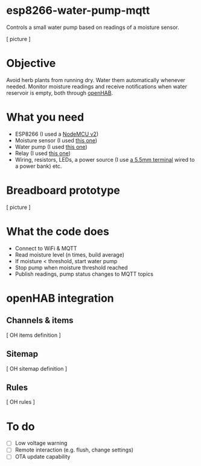 # esp8266-water-pump-mqtt
Controls a small water pump based on readings of a moisture sensor.

[ picture ]

# Objective
Avoid herb plants from running dry. Water them automatically whenever needed. Monitor moisture readings and receive notifications when water reservoir is empty, both through [openHAB](https://openhab.org).

# What you need
* ESP8266 (I used a [NodeMCU v2](https://www.amazon.de/gp/product/B0754HWZSQ/ref=ppx_yo_dt_b_search_asin_title?ie=UTF8&psc=1))
* Moisture sensor (I used [this one](https://www.amazon.de/gp/product/B07CNRJN8W/ref=ppx_yo_dt_b_search_asin_title?ie=UTF8&psc=1))
* Water pump (I used [this one](https://www.amazon.de/Homengineer-Tauchpumpe-Brunnen-Bew%C3%A4sserung-Raspberry/dp/B07PGQNKKC/))
* Relay (I used [this one](https://www.amazon.de/gp/product/B07CNR7K9B/ref=ppx_yo_dt_b_search_asin_title?ie=UTF8&psc=1))
* Wiring, resistors, LEDs, a power source (I use [a 5.5mm terminal](https://www.amazon.de/gp/product/B009PH1J5Y/ref=ppx_yo_dt_b_asin_title_o01_s00?ie=UTF8&psc=1) wired to a power bank) etc.

# Breadboard prototype
[ picture ]

# What the code does
* Connect to WiFi & MQTT
* Read moisture level (n times, build average)
* If moisture < threshold, start water pump
* Stop pump when moisture threshold reached
* Publish readings, pump status changes to MQTT topics

# openHAB integration
## Channels & items
[ OH items definition ]

## Sitemap
[ OH sitemap definition ]

## Rules
[ OH rules ]

# To do
- [ ] Low voltage warning
- [ ] Remote interaction (e.g. flush, change settings)
- [ ] OTA update capability
